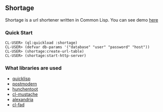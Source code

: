 ## Shortage

Shortage is a url shortener written in Common Lisp.
You can see demo [here](http://shortage-451.herokuapp.com)

### Quick Start

    CL-USER> (ql:quickload :shortage)
    CL-USER> (defvar db-params '("database" "user" "password" "host"))
    CL-USER> (shortage:create-url-table)
    CL-USER> (shortage:start-http-server)

### What libraries are used

* [quicklisp](http://www.quicklisp.org)
* [postmodern](http://marijnhaverbeke.nl/postmodern/)
* [hunchentoot](http://weitz.de/hunchentoot)
* [cl-mustache](https://github.com/kanru/cl-mustache)
* [alexandria](http://common-lisp.net/project/alexandria)
* [cl-fad](http://weitz.de/cl-fad)
